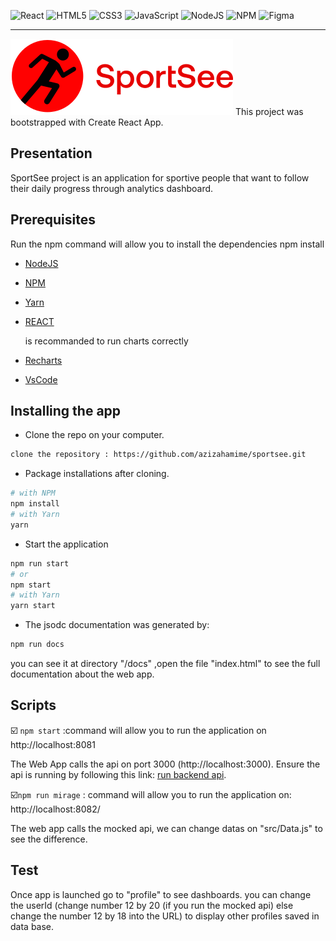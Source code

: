 
![React](https://img.shields.io/badge/react-%2320232a.svg?style=for-the-badge&logo=react&logoColor=%2361DAFB)
![HTML5](https://img.shields.io/badge/html5-%23E34F26.svg?style=for-the-badge&logo=html5&logoColor=white)
![CSS3](https://img.shields.io/badge/css3-%231572B6.svg?style=for-the-badge&logo=css3&logoColor=white)
![JavaScript](https://img.shields.io/badge/javascript-%23323330.svg?style=for-the-badge&logo=javascript&logoColor=%23F7DF1E)
![NodeJS](https://img.shields.io/badge/node.js-6DA55F?style=for-the-badge&logo=node.js&logoColor=white)
![NPM](https://img.shields.io/badge/NPM-%23000000.svg?style=for-the-badge&logo=npm&logoColor=white)
![Figma](https://img.shields.io/badge/figma-%23F24E1E.svg?style=for-the-badge&logo=figma&logoColor=white)

---

![logo](src/assets/logo.svg)
This project was bootstrapped with Create React App.

## Presentation

SportSee project is an application for sportive people that want to follow their daily progress through analytics dashboard.

## Prerequisites

Run the npm command will allow you to install the dependencies
npm install

- [NodeJS](https://nodejs.org/en/)
- [NPM](https://www.npmjs.com/)
- [Yarn](https://yarnpkg.com/)
- [REACT](https://en.reactjs.org/)

  is recommanded to run charts correctly

- [Recharts](https://www.npmjs.com/package/recharts)
- [VsCode](https://code.visualstudio.com/download)

## Installing the app

- Clone the repo on your computer.
```bash
clone the repository : https://github.com/azizahamime/sportsee.git
```

- Package installations after cloning.
```bash
# with NPM
npm install
# with Yarn
yarn
```

- Start the application
```bash
npm run start
# or
npm start
# with Yarn
yarn start
```

- The jsodc documentation was generated by:
```bash
npm run docs
```
you can see it at directory "/docs" ,open the file "index.html" to see the full documentation about the web app. 

## Scripts

☑️ `npm start` :command will allow you to run the application on http://localhost:8081

The Web App calls the api on port 3000 (http://localhost:3000). Ensure the api is running by following this link: [run backend api](https://github.com/OpenClassrooms-Student-Center/P9-front-end-dashboard#22-launching-the-project).

☑️`npm run mirage` : command will allow you to run the application on: http://localhost:8082/ 

The web app calls the mocked api, we can change datas on "src/Data.js" to see the difference. 

## Test
Once app is launched go to "profile" to see dashboards.
you can change the userId (change number 12 by 20 (if you run the mocked api) else change the number 12 by 18 into the URL) to display other profiles saved in data base.

 




